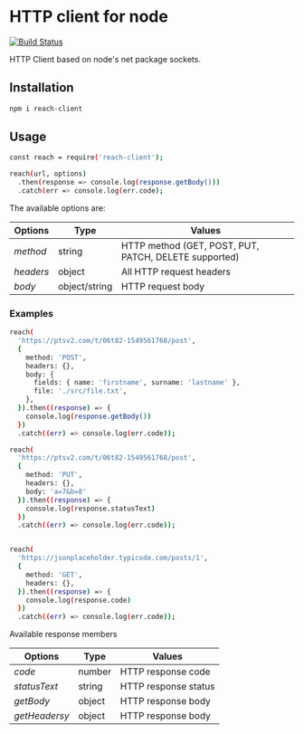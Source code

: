 # HTTP client for node

[![Build Status](https://travis-ci.com/seviltagiyeva/reach.svg?branch=master)](https://travis-ci.com/seviltagiyeva/reach)

HTTP Client based on node's net package sockets.

## Installation
```bash
npm i reach-client
```

## Usage

```bash
const reach = require('reach-client');

reach(url, options)
  .then(response => console.log(response.getBody()))
  .catch(err => console.log(err.code);
```

The available options are:

Options | Type |Values |
--- | --- | --- |
*method* | string |HTTP method (GET, POST, PUT, PATCH, DELETE supported)
*headers*| object |All HTTP request headers
*body*| object/string | HTTP request body


### Examples

```bash
reach(
  'https://ptsv2.com/t/06t82-1549561768/post',
  {
    method: 'POST',
    headers: {},
    body: {
      fields: { name: 'firstname', surname: 'lastname' },
      file: './src/file.txt',
    },
  }).then((response) => {
    console.log(response.getBody())
  })
  .catch((err) => console.log(err.code));

reach(
  'https://ptsv2.com/t/06t82-1549561768/post',
  {
    method: 'PUT',
    headers: {},
    body: 'a=7&b=8'
  }).then((response) => {
    console.log(response.statusText)
  })
  .catch((err) => console.log(err.code));


reach(
  'https://jsonplaceholder.typicode.com/posts/1',
  {
    method: 'GET',
    headers: {},
  }).then((response) => {
    console.log(response.code)
  })
  .catch((err) => console.log(err.code));

```

Available response members

Options | Type |Values |
--- | --- | --- |
*code* | number | HTTP response code 
*statusText*| string | HTTP response status
*getBody*| object | HTTP response body
*getHeadersy*| object | HTTP response body


